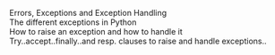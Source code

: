 Errors, Exceptions and Exception Handling  
The different exceptions in Python  
How to raise an exception and how to handle it  
Try..accept..finally..and resp. clauses to raise and handle exceptions..  
